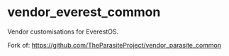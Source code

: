 # vendor_everest_common

Vendor customisations for EverestOS.

Fork of: https://github.com/TheParasiteProject/vendor_parasite_common
